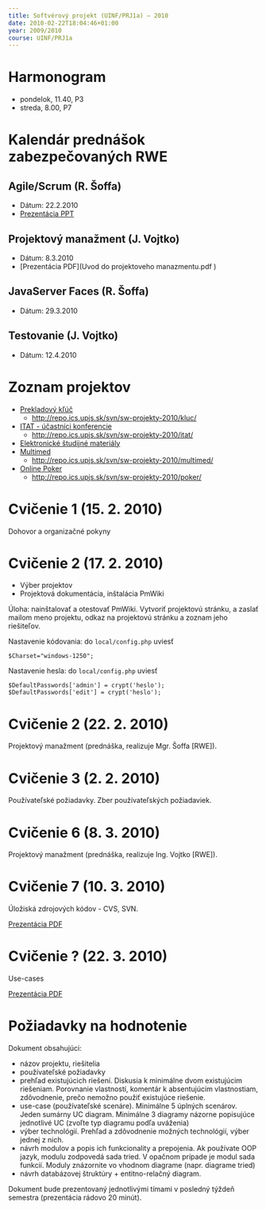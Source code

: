 ```yaml
---
title: Softvérový projekt (UINF/PRJ1a) – 2010
date: 2010-02-22T18:04:46+01:00
year: 2009/2010
course: UINF/PRJ1a
---
```


# Harmonogram
* pondelok, 11.40, P3
* streda, 8.00, P7

# Kalendár prednášok zabezpečovaných RWE

## Agile/Scrum (R. Šoffa)
- Dátum:  22.2.2010
- [Prezentácia PPT](RWEScrum.ppt )

## Projektový manažment (J. Vojtko)
- Dátum: 8.3.2010
- [Prezentácia PDF](Uvod do projektoveho manazmentu.pdf )

## JavaServer Faces (R. Šoffa)
- Dátum: 29.3.2010

## Testovanie (J. Vojtko)
- Dátum: 12.4.2010

# Zoznam projektov

* [Prekladový kľúč](http://s.ics.upjs.sk/~greslik/wiki/pmwiki.php?n=Informatika.Softv%C3%A9rov%C3%BDProjektPrekladov%C3%BDK%C4%BE%C3%BA%C4%8D )
	* http://repo.ics.upjs.sk/svn/sw-projekty-2010/kluc/
* [ITAT - účastníci konferencie](http://s.ics.upjs.sk/~sinal/wiki/ )
	* http://repo.ics.upjs.sk/svn/sw-projekty-2010/itat/
* [Elektronické študijné materiály](http://s.ics.upjs.sk/~gamcik/wiki/pmwiki.php )
* [Multimed](http://s.ics.upjs.sk/~gamcik/wiki/pmwiki.php)
	* http://repo.ics.upjs.sk/svn/sw-projekty-2010/multimed/
* [Online Poker](http://s.ics.upjs.sk/~piatnicova/wiki/pmwiki.php)
	* http://repo.ics.upjs.sk/svn/sw-projekty-2010/poker/

# Cvičenie 1 (15. 2. 2010)
Dohovor a organizačné pokyny

# Cvičenie 2 (17. 2. 2010)
* Výber projektov
* Projektová dokumentácia, inštalácia PmWiki

Úloha: nainštalovať a otestovať PmWiki. Vytvoriť projektovú stránku, a zaslať mailom meno projektu, odkaz na projektovú stránku a zoznam jeho riešiteľov.

Nastavenie kódovania: do `local/config.php` uviesť 
```
$Charset="windows-1250";
```

Nastavenie hesla: do `local/config.php` uviesť 
```
$DefaultPasswords['admin'] = crypt('heslo');
$DefaultPasswords['edit'] = crypt('heslo');
```
# Cvičenie 2 (22. 2. 2010)
Projektový manažment (prednáška, realizuje Mgr. Šoffa [RWE]).

# Cvičenie 3 (2. 2. 2010)
Používateľské požiadavky. Zber používateľských požiadaviek.

# Cvičenie 6 (8. 3. 2010)
Projektový manažment (prednáška, realizuje Ing. Vojtko [RWE]).

# Cvičenie 7 (10. 3. 2010)
Úložiská zdrojových kódov - CVS, SVN.

[Prezentácia PDF](svn-zdielanie-suborov-v-time.pdf)

# Cvičenie ? (22. 3. 2010)
Use-cases

[Prezentácia PDF](use-cases.pdf)

# Požiadavky na hodnotenie
Dokument obsahujúci:

* názov projektu, riešitelia
* používateľské požiadavky
* prehľad existujúcich riešení. Diskusia k minimálne dvom existujúcim riešeniam. Porovnanie vlastností, komentár k absentujúcim vlastnostiam, zdôvodnenie, prečo nemožno použiť existujúce riešenie.
* use-case (používateľské scenáre). Minimálne 5 úplných scenárov. Jeden sumárny UC diagram. Minimálne 3 diagramy názorne popisujúce jednotlivé UC (zvoľte typ diagramu podľa uváženia)
* výber technológií. Prehľad a zdôvodnenie možných technológií, výber jednej z nich.
* návrh modulov a popis ich funkcionality a prepojenia. Ak používate OOP jazyk, modulu zodpovedá sada tried. V opačnom prípade je modul sada funkcií. Moduly znázornite vo vhodnom diagrame (napr. diagrame tried)
* návrh databázovej štruktúry + entitno-relačný diagram.

Dokument bude prezentovaný jednotlivými tímami v posledný týždeň semestra (prezentácia rádovo 20 minút).
